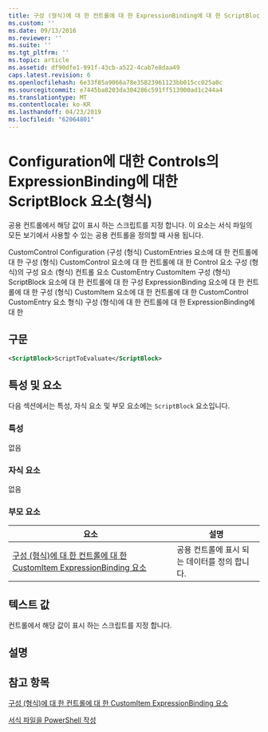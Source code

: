 ```yaml
---
title: 구성 (형식)에 대 한 컨트롤에 대 한 ExpressionBinding에 대 한 ScriptBlock 요소 | Microsoft Docs
ms.custom: ''
ms.date: 09/13/2016
ms.reviewer: ''
ms.suite: ''
ms.tgt_pltfrm: ''
ms.topic: article
ms.assetid: df90dfe1-991f-43cb-a522-4cab7e8daa49
caps.latest.revision: 6
ms.openlocfilehash: 6e33f85a9066a78e35823961123bb015cc025a0c
ms.sourcegitcommit: e7445ba8203da304286c591ff513900ad1c244a4
ms.translationtype: MT
ms.contentlocale: ko-KR
ms.lasthandoff: 04/23/2019
ms.locfileid: "62064801"
---
```

# <a name="scriptblock-element-for-expressionbinding-for-controls-for-configuration-format"></a>Configuration에 대한 Controls의 ExpressionBinding에 대한 ScriptBlock 요소(형식)

공용 컨트롤에서 해당 값이 표시 하는 스크립트를 지정 합니다. 이 요소는 서식 파일의 모든 보기에서 사용할 수 있는 공용 컨트롤을 정의할 때 사용 됩니다.

CustomControl Configuration (구성 (형식) CustomEntries 요소에 대 한 컨트롤에 대 한 구성 (형식) CustomControl 요소에 대 한 컨트롤에 대 한 Control 요소 구성 (형식)의 구성 요소 (형식) 컨트롤 요소 CustomEntry CustomItem 구성 (형식) ScriptBlock 요소에 대 한 컨트롤에 대 한 구성 ExpressionBinding 요소에 대 한 컨트롤에 대 한 구성 (형식) CustomItem 요소에 대 한 컨트롤에 대 한 CustomControl CustomEntry 요소 형식) 구성 (형식)에 대 한 컨트롤에 대 한 ExpressionBinding에 대 한

## <a name="syntax"></a>구문

```xml
<ScriptBlock>ScriptToEvaluate</ScriptBlock>
```

## <a name="attributes-and-elements"></a>특성 및 요소

다음 섹션에서는 특성, 자식 요소 및 부모 요소에는 `ScriptBlock` 요소입니다.

### <a name="attributes"></a>특성

없음

### <a name="child-elements"></a>자식 요소

없음

### <a name="parent-elements"></a>부모 요소

|요소|설명|
|-------------|-----------------|
|[구성 (형식)에 대 한 컨트롤에 대 한 CustomItem ExpressionBinding 요소](./expressionbinding-element-for-customitem-for-controls-for-configuration-format.md)|공용 컨트롤에 표시 되는 데이터를 정의 합니다.|

## <a name="text-value"></a>텍스트 값

컨트롤에서 해당 값이 표시 하는 스크립트를 지정 합니다.

## <a name="remarks"></a>설명

## <a name="see-also"></a>참고 항목

[구성 (형식)에 대 한 컨트롤에 대 한 CustomItem ExpressionBinding 요소](./expressionbinding-element-for-customitem-for-controls-for-configuration-format.md)

[서식 파일을 PowerShell 작성](./writing-a-powershell-formatting-file.md)
